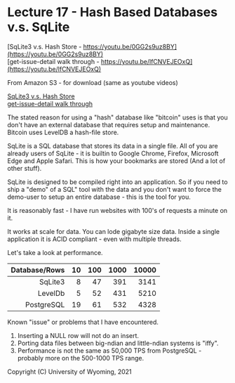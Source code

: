 
<style>
.pagebreak { page-break-before: always; }
.half { height: 200px; }
</style>


# Lecture 17 - Hash Based Databases v.s. SqLite

[SqLite3 v.s. Hash Store - https://youtu.be/0GG2s9uz8BY](https://youtu.be/0GG2s9uz8BY)<br>
[get-issue-detail  walk through - https://youtu.be/lfCNVEJEOxQ](https://youtu.be/lfCNVEJEOxQ)<br>

From Amazon S3 - for download (same as youtube videos)

[SqLite3 v.s. Hash Store](http://uw-s20-2015.s3.amazonaws.com/4820-L17-pt1-sqlite3-very-brief-overivew.mp4)<br>
[get-issue-detail  walk through](http://uw-s20-2015.s3.amazonaws.com/4820-L17-pt2-get-issue-detail-walkthrough.mp4)<br>

The stated reason for using a "hash" database like
"bitcoin" uses is that you don't have an external
database that requires setup and maintenance.  
Bitcoin uses LevelDB a hash-file store.

SqLite is a SQL database that stores its data in a single file.
All of you are already users of SqLite - it is builtin to 
Google Chrome, Firefox, Microsoft Edge and Apple Safari.
This is how your bookmarks are stored (And a lot of other
stuff).

SqLite is designed to be compiled right into an application.
So if you need to ship a "demo" of a SQL" tool with the data
and you don't want to force the demo-user to setup an entire
database - this is the tool for you.

It is reasonably fast - I have run websites with 100's of requests
a minute on it.

It works at scale for data.   You can lode gigabyte size data.
Inside a single application it is ACID compliant - even
with multiple threads.


Let's take a look at performance.

| Database/Rows | 10		| 100		| 1000		| 10000		|
|--------------:|----------:|----------:|----------:|----------:|
| SqLite3		| 8			| 47		| 391		| 3141		|
| LevelDb		| 5			| 52		| 431		| 5210		|
| PostgreSQL	| 19		| 61		| 532		| 4328		|

Known "issue" or problems that I have encountered.

1. Inserting a NULL row will not do an insert.
2. Porting data files between big-ndian and little-ndian systems is "iffy".
3. Performance is not the same as 50,000 TPS from PostgreSQL - probably more on the 500-1000 TPS range.





Copyright (C) University of Wyoming, 2021
